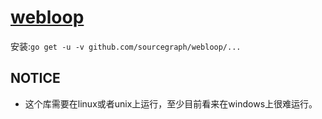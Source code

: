 # [webloop](https://github.com/sourcegraph/webloop)
安装:`go get -u -v github.com/sourcegraph/webloop/...`

## NOTICE
 - 这个库需要在linux或者unix上运行，至少目前看来在windows上很难运行。